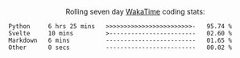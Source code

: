 <!--<p align="center">
  <img width="auto" src ="https://github-readme-stats.vercel.app/api/top-langs/?username=syrkis&layout=compact&hide_border=true&theme=darcula&bg_color=00000000&langs_count=6&hide=jupyter%20notebook,JavaScript,HTML" width = 400>
      <img src ="https://github-readme-streak-stats.herokuapp.com?user=syrkis&theme=darcula&hide_border=true&background=FFFFFF00" width = 400>

</p>-->
<p align="center">Rolling seven day <a href='https://wakatime.com/'> WakaTime</a> coding stats:</p>
<!--START_SECTION:waka-->

```text
Python     6 hrs 25 mins   >>>>>>>>>>>>>>>>>>>>>>>>-   95.74 %
Svelte     10 mins         >------------------------   02.60 %
Markdown   6 mins          -------------------------   01.65 %
Other      0 secs          -------------------------   00.02 %
```

<!--END_SECTION:waka-->
